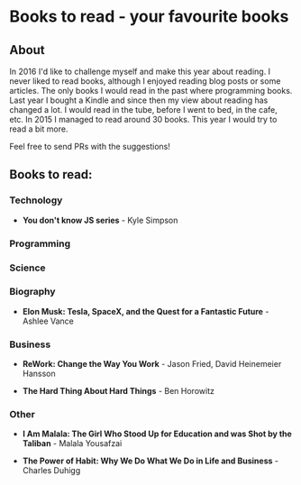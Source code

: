 Books to read - your favourite books
===

## About

In 2016 I'd like to challenge myself and make this year about reading. I never liked to read books,
although I enjoyed reading blog posts or some articles. The only books I would read in the past
where programming books. Last year I bought a Kindle and since then my view about reading has changed
a lot. I would read in the tube, before I went to bed, in the cafe, etc. In 2015 I managed to read around 30 books.
This year I would try to read a bit more.

Feel free to send PRs with the suggestions!


## Books to read:

### Technology

- **You don't know JS series** - Kyle Simpson

### Programming


### Science


### Biography

- **Elon Musk: Tesla, SpaceX, and the Quest for a Fantastic Future** - Ashlee Vance

### Business

- **ReWork: Change the Way You Work** - Jason Fried, David Heinemeier Hansson

- **The Hard Thing About Hard Things** - Ben Horowitz

### Other

- **I Am Malala: The Girl Who Stood Up for Education and was Shot by the Taliban** - Malala Yousafzai

- **The Power of Habit: Why We Do What We Do in Life and Business** - Charles Duhigg
